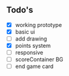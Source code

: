## Todo's
- [x] working prototype
- [x] basic ui
- [ ] add drawing
- [x] points system
- [ ] responsive
- [ ] scoreContainer BG
- [ ] end game card
